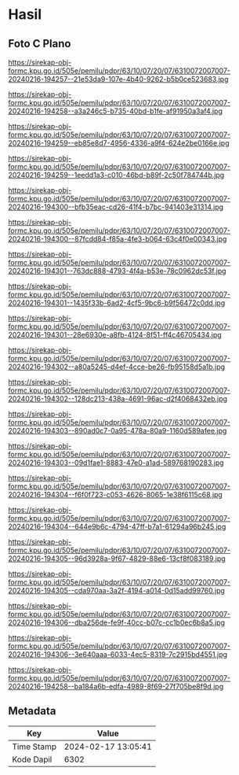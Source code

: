 # Hasil

## Foto C Plano

https://sirekap-obj-formc.kpu.go.id/505e/pemilu/pdpr/63/10/07/20/07/6310072007007-20240216-194257--21e53da9-107e-4b40-9262-b5b0ce523683.jpg

https://sirekap-obj-formc.kpu.go.id/505e/pemilu/pdpr/63/10/07/20/07/6310072007007-20240216-194258--a3a246c5-b735-40bd-b1fe-af91950a3af4.jpg

https://sirekap-obj-formc.kpu.go.id/505e/pemilu/pdpr/63/10/07/20/07/6310072007007-20240216-194259--eb85e8d7-4956-4336-a9f4-624e2be0166e.jpg

https://sirekap-obj-formc.kpu.go.id/505e/pemilu/pdpr/63/10/07/20/07/6310072007007-20240216-194259--1eedd1a3-c010-46bd-b89f-2c50f784744b.jpg

https://sirekap-obj-formc.kpu.go.id/505e/pemilu/pdpr/63/10/07/20/07/6310072007007-20240216-194300--bfb35eac-cd26-41f4-b7bc-941403e31314.jpg

https://sirekap-obj-formc.kpu.go.id/505e/pemilu/pdpr/63/10/07/20/07/6310072007007-20240216-194300--87fcdd84-f85a-4fe3-b064-63c4f0e00343.jpg

https://sirekap-obj-formc.kpu.go.id/505e/pemilu/pdpr/63/10/07/20/07/6310072007007-20240216-194301--763dc888-4793-4f4a-b53e-78c0962dc53f.jpg

https://sirekap-obj-formc.kpu.go.id/505e/pemilu/pdpr/63/10/07/20/07/6310072007007-20240216-194301--1435f33b-6ad2-4cf5-9bc6-b9f56472c0dd.jpg

https://sirekap-obj-formc.kpu.go.id/505e/pemilu/pdpr/63/10/07/20/07/6310072007007-20240216-194301--28e6930e-a8fb-4124-8f51-ff4c46705434.jpg

https://sirekap-obj-formc.kpu.go.id/505e/pemilu/pdpr/63/10/07/20/07/6310072007007-20240216-194302--a80a5245-d4ef-4cce-be26-fb95158d5a1b.jpg

https://sirekap-obj-formc.kpu.go.id/505e/pemilu/pdpr/63/10/07/20/07/6310072007007-20240216-194302--128dc213-438a-4691-96ac-d2f4068432eb.jpg

https://sirekap-obj-formc.kpu.go.id/505e/pemilu/pdpr/63/10/07/20/07/6310072007007-20240216-194303--890ad0c7-0a95-478a-80a9-1160d589afee.jpg

https://sirekap-obj-formc.kpu.go.id/505e/pemilu/pdpr/63/10/07/20/07/6310072007007-20240216-194303--09d1fae1-8883-47e0-a1ad-589768190283.jpg

https://sirekap-obj-formc.kpu.go.id/505e/pemilu/pdpr/63/10/07/20/07/6310072007007-20240216-194304--f6f0f723-c053-4626-8065-1e38f6115c68.jpg

https://sirekap-obj-formc.kpu.go.id/505e/pemilu/pdpr/63/10/07/20/07/6310072007007-20240216-194304--644e9b6c-4794-47ff-b7a1-61294a96b245.jpg

https://sirekap-obj-formc.kpu.go.id/505e/pemilu/pdpr/63/10/07/20/07/6310072007007-20240216-194305--96d3928a-9f67-4829-88e6-13cf8f083189.jpg

https://sirekap-obj-formc.kpu.go.id/505e/pemilu/pdpr/63/10/07/20/07/6310072007007-20240216-194305--cda970aa-3a2f-4194-a014-0d15add99760.jpg

https://sirekap-obj-formc.kpu.go.id/505e/pemilu/pdpr/63/10/07/20/07/6310072007007-20240216-194306--dba256de-fe9f-40cc-b07c-cc1b0ec6b8a5.jpg

https://sirekap-obj-formc.kpu.go.id/505e/pemilu/pdpr/63/10/07/20/07/6310072007007-20240216-194306--3e640aaa-6033-4ec5-8319-7c2915bd4551.jpg

https://sirekap-obj-formc.kpu.go.id/505e/pemilu/pdpr/63/10/07/20/07/6310072007007-20240216-194258--ba184a6b-edfa-4989-8f69-27f705be8f9d.jpg


## Metadata

| Key        | Value               |
| ---------- | ------------------- |
| Time Stamp | 2024-02-17 13:05:41 |
| Kode Dapil | 6302                |



